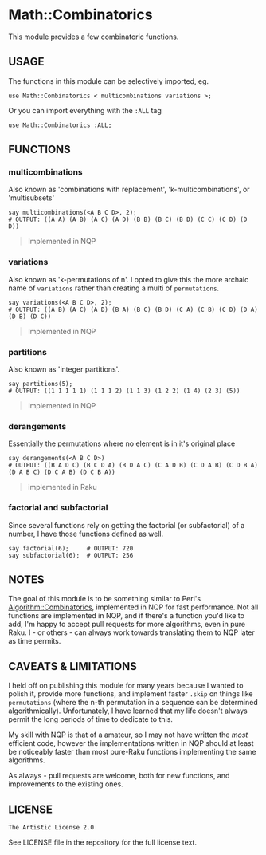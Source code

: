 # Math::Combinatorics

This module provides a few combinatoric functions.

## USAGE

The functions in this module can be selectively imported, eg.

    use Math::Combinatorics < multicombinations variations >;

Or you can import everything with the `:ALL` tag

    use Math::Combinatorics :ALL;
    
## FUNCTIONS

### multicombinations

Also known as 'combinations with replacement', 'k-multicombinations', or 'multisubsets'

    say multicombinations(<A B C D>, 2);
    # OUTPUT: ((A A) (A B) (A C) (A D) (B B) (B C) (B D) (C C) (C D) (D D))

  > Implemented in NQP

### variations

Also known as 'k-permutations of n'. I opted to give this the more archaic name of `variations` rather than creating a multi of `permutations`.

    say variations(<A B C D>, 2);
    # OUTPUT: ((A B) (A C) (A D) (B A) (B C) (B D) (C A) (C B) (C D) (D A) (D B) (D C))

  > Implemented in NQP

### partitions

Also known as 'integer partitions'.

    say partitions(5);
    # OUTPUT: ((1 1 1 1 1) (1 1 1 2) (1 1 3) (1 2 2) (1 4) (2 3) (5))

  > Implemented in NQP

### derangements

Essentially the permutations where no element is in it's original place

    say derangements(<A B C D>)
    # OUTPUT: ((B A D C) (B C D A) (B D A C) (C A D B) (C D A B) (C D B A) (D A B C) (D C A B) (D C B A)) 

  > implemented in Raku

### factorial and subfactorial

Since several functions rely on getting the factorial (or subfactorial) of a number, I have those functions defined as well.

    say factorial(6);     # OUTPUT: 720
    say subfactorial(6);  # OUTPUT: 256

## NOTES

The goal of this module is to be something similar to Perl's [Algorithm::Combinatorics](https://metacpan.org/pod/Algorithm::Combinatorics), implemented in NQP for fast performance. Not all functions are implemented in NQP, and if there's a function you'd like to add, I'm happy to accept pull requests for more algorithms, even in pure Raku. I - or others - can always work towards translating them to NQP later as time permits.

## CAVEATS & LIMITATIONS

I held off on publishing this module for many years because I wanted to polish it, provide more functions, and implement faster `.skip` on things like `permutations` (where the n-th permutation in a sequence can be determined algorithmically). Unfortunately, I have learned that my life doesn't always permit the long periods of time to dedicate to this.

My skill with NQP is that of a amateur, so I may not have written the _most_ efficient code, however the implementations written in NQP should at least be noticeably faster than most pure-Raku functions implementing the same algorithms.

As always - pull requests are welcome, both for new functions, and improvements to the existing ones.

## LICENSE

    The Artistic License 2.0

See LICENSE file in the repository for the full license text.
